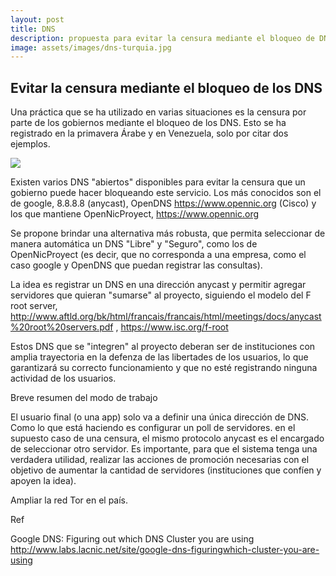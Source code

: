 ```yaml
---
layout: post
title: DNS
description: propuesta para evitar la censura mediante el bloqueo de DNS
image: assets/images/dns-turquia.jpg
---
```


## Evitar la censura mediante el bloqueo de los DNS

Una práctica que se ha utilizado en varias situaciones es la censura por parte de los gobiernos mediante el bloqueo de los DNS. Esto se ha registrado en la primavera Árabe y en Venezuela, solo por citar dos ejemplos.

![](https://dbellomo.github.io/digi/assets/images/dns-turquia.jpg)

Existen varios DNS "abiertos" disponibles para evitar la censura que un gobierno puede hacer bloqueando este servicio. Los más conocidos son el de google, 8.8.8.8 (anycast), OpenDNS https://www.opennic.org (Cisco) y los que mantiene OpenNicProyect, https://www.opennic.org

Se propone brindar una alternativa más robusta, que permita seleccionar de manera automática un DNS "Libre" y "Seguro", como los de OpenNicProyect (es decir, que no corresponda a una empresa, como el caso google y OpenDNS que puedan registrar las consultas).

La idea es registrar un DNS en una dirección anycast y permitir agregar servidores que quieran "sumarse" al proyecto, siguiendo el modelo del F root server, http://www.aftld.org/bk/html/francais/francais/html/meetings/docs/anycast%20root%20servers.pdf , https://www.isc.org/f-root

Estos DNS que se "integren" al proyecto deberan ser de instituciones con amplia trayectoria en la defenza de las libertades de los usuarios, lo que garantizará su correcto funcionamiento y que no esté registrando ninguna actividad de los usuarios.

Breve resumen del modo de trabajo

El usuario final (o una app) solo va a definir una única dirección de DNS. Como lo que está haciendo es configurar un poll de servidores. en el supuesto caso de una censura, el mismo protocolo anycast es el encargado de seleccionar otro servidor. Es importante, para que el sistema tenga una verdadera utilidad, realizar las acciones de promoción necesarias con el objetivo de aumentar la cantidad de servidores (instituciones que confíen y apoyen la idea).

Ampliar la red Tor en el país.


Ref

Google DNS: Figuring out which DNS Cluster you are using http://www.labs.lacnic.net/site/google-dns-figuringwhich-cluster-you-are-using

